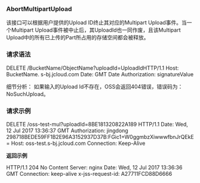 ### **AbortMultipartUpload**

该接口可以根据用户提供的Upload ID终止其对应的Multipart Upload事件。当一个Multipart Upload事件被中止后，其UploadId也一同作废，且该Multipart Upload中的所有已上传的Part所占用的存储空间都会被释放。

### **请求语法**

DELETE /BucketName/ObjectName?uploadId=UploadIdHTTP/1.1
Host: BucketName. s-bj.jcloud.com
Date: GMT Date
Authorization: signatureValue

细节分析： 如果输入的Upload Id不存在，OSS会返回404错误，错误码为： NoSuchUpload。

### **请求示例**

DELETE /oss-test-mul?uploadId=8BE181320822A189 HTTP/1.1
Date: Wed, 12 Jul 2017 13:36:37 GMT
Authorization: jingdong 298718BEDE59FF1B2E96A3152937D37B:FGic1+W0ggmbzXiwwwfbnJrQEkE=
Host: oss-test.s-bj.jcloud.com
Connection: Keep-Alive

**返回示例**

HTTP/1.1 204 No Content
Server: nginx
Date: Wed, 12 Jul 2017 13:36:36 GMT
Connection: keep-alive
x-jss-request-id: A27711FCD88D6666
